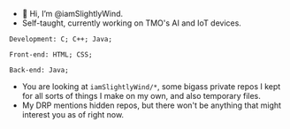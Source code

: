 - 👋 Hi, I’m @iamSlightlyWind.
- Self-taught, currently working on TMO's AI and IoT devices.
 
`Development: C; C++; Java;`
 
`Front-end: HTML; CSS;`

`Back-end: Java;`

- You are looking at `iamSlightlyWind/*`, some bigass private repos I kept for all sorts of things I make on my own, and also temporary files.
- My DRP mentions hidden repos, but there won't be anything that might interest you as of right now.
